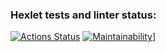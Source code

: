 ### Hexlet tests and linter status:
[![Actions Status](https://github.com/E1iza/frontend-project-44/actions/workflows/hexlet-check.yml/badge.svg)](https://github.com/E1iza/frontend-project-44/actions)
[![Maintainability](https://api.codeclimate.com/v1/badges/a04beb7f04046d0d0199/maintainability)](https://codeclimate.com/github/E1iza/frontend-project-44/maintainability)]
